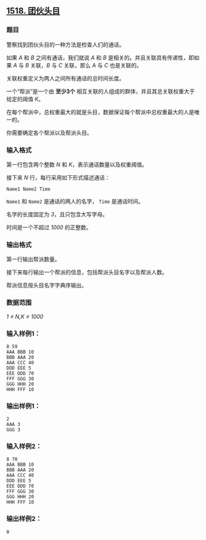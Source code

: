 ## [1518. 团伙头目](https://www.acwing.com/problem/content/1520/)

### 题目

警察找到团伙头目的一种方法是检查人们的通话。

如果 *A* 和 *B* 之间有通话，我们就说 *A* 和 *B* 是相关的。并且关联具有传递性，即如果 *A* 与 *B* 关联，*B* 与 *C* 关联，那么 *A* 与 *C* 也是关联的。

关联权重定义为两人之间所有通话的总时间长度。

一个“帮派”是一个由 **至少3个** 相互关联的人组成的群体，并且其总关联权重大于给定的阈值 *K*。

在每个帮派中，总权重最大的就是头目，数据保证每个帮派中总权重最大的人是唯一的。

你需要确定各个帮派以及帮派头目。

### 输入格式

第一行包含两个整数 *N* 和 *K*，表示通话数量以及权重阈值。

接下来 *N* 行，每行采用如下形式描述通话：

```
Name1 Name2 Time
```

`Name1` 和 `Name2` 是通话的两人的名字， `Time` 是通话时间。

名字的长度固定为 *3*，且只包含大写字母。

时间是一个不超过 *1000* 的正整数。

### 输出格式

第一行输出帮派数量。

接下来每行输出一个帮派的信息，包括帮派头目名字以及帮派人数。

帮派信息按头目名字字典序输出。

### 数据范围

*1 ≤ N,K ≤ 1000*

### 输入样例1：

```
8 59
AAA BBB 10
BBB AAA 20
AAA CCC 40
DDD EEE 5
EEE DDD 70
FFF GGG 30
GGG HHH 20
HHH FFF 10
```

### 输出样例1：

```
2
AAA 3
GGG 3
```

### 输入样例2：

```
8 70
AAA BBB 10
BBB AAA 20
AAA CCC 40
DDD EEE 5
EEE DDD 70
FFF GGG 30
GGG HHH 20
HHH FFF 10
```

### 输出样例2：

```
0
```
